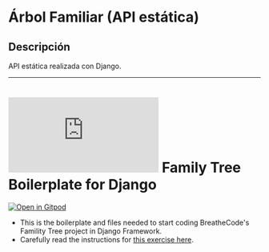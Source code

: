 # Árbol Familiar (API estática)

## Descripción

API estática realizada con Django. 


---


# ![alt text](https://assets.breatheco.de/apis/img/images.php?blob&random&cat=icon&tags=breathecode,32) Family Tree Boilerplate for Django

[![Open in Gitpod](https://gitpod.io/button/open-in-gitpod.svg)](https://gitpod.io#https://github.com/breatheco-de/exercise-family-static-api-django.git)

- This is the boilerplate and files needed to start coding BreatheCode's Famility Tree project in Django Framework.
- Carefully read the instructions for [this exercise here](https://projects.breatheco.de/d/family-static-api#readme).



